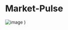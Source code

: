 # Market-Pulse
![image](https://github.com/user-attachments/assets/4cb0eb01-90b3-4d80-a412-185a8159663e)
)
